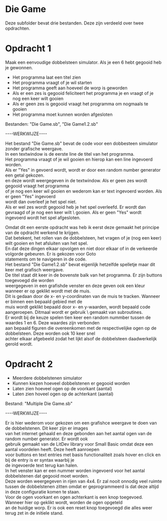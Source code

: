 # Die Game

Deze subfolder bevat drie bestanden. Deze zijn verdeeld over twee opdrachten.

# Opdracht 1

Maak een eenvoudige dobbelsteen simulator. Als je een 6 hebt gegooid heb je gewonnen.

* Het programma laat een titel zien
* Het programma vraagt of je wil starten
* Het programma geeft aan hoeveel de worp is geworden
* Als er een zes is gegooid feliciteert het programma je en vraagt of je nog een keer wilt gooien
* Als er geen zes is gegooid vraagt het programma om nogmaals te gooien
* Het programma moet kunnen worden afgesloten

Bestanden: "Die Game.sb", "Die Game1.2.sb"

----WERKWIJZE----

Het bestand "Die Game.sb" bevat de code voor een dobbesteen simulator zonder grafische weergave.\
In een textwindow is de eerste line de titel van het programma. \
Het programma vraagt of je wil gooien en hierop kan een line ingevoerd worden.\
Als er "Yes" in gevoerd wordt, wordt er door een random number generator een getal gekozen. \
en deze wordt weergegeven in de textwindow. Als er geen zes wordt gegooid vraagt het programma \
of je nog een keer wil gooien en wederom kan er text ingevoerd worden. Als er geen "Yes" ingevoerd \
wordt dan overleef je het spel niet. \
Als er wel zes wordt gegooid heb je het spel overleefd. Er wordt dan gevraagd of je nog een keer wilt \ 
gooien. Als er geen "Yes" wordt ingevoerd wordt het spel afgesloten.

Omdat dit een eerste opdracht was heb ik eerst deze gemaakt het principe van de opdracht werkend te krijgen. \
Dat betekent, het rollen van de dobbelsteen, het vragen of je (nog een keer) wilt gooien en het afsluiten van het spel. \
En dat deze dingen elkaar opvolgen en niet door elkaar of in de verkeerde volgorde gebeuren. Er is gekozen voor Goto \
statements om te navigeren in de code. \
Het bestand "Die Game1.2.sb" bevat eigenlijk hetzelfde spelletje maar dit keer met grafisch weergave. \
De titel staat dit keer in de bovenste balk van het programma. Er zijn buttons toegevoegd die worden\
weergegeven in een grafishde venster en deze geven ook een kleur wanneer er op geklikt wordt met de muis. \
Dit is gedaan door de x- en y-coordinaten van de muis te tracken. Wanneer er binnen een bepaald gebied met de \
muis wordt geklikt bepaald door x- en y-waarden, wordt bepaald code aangeroepen. Ditmaal wordt er gebruik \ 
gemaakt van subroutines. \
Er wordt bij de keuze spelen tien keer een random nummber tussen de waardes 1 en 6. Deze waardes zijn verbonden \
aan bepaald figuren die overeenkomen met de respectivelijke ogen op de dobbelsteen. Deze worden ook 10 keer snel \
achter elkaar afgebeeld zodat het lijkt alsof de dobbelsteen daadwerkelijk gerold wordt. 

# Opdracht 2

* Meerdere dobbelstenen simulator
* Kunnen kiezen hoeveel dobbelstenen er gegooid worden
* Laten zien hoeveel ogen op de voorkant (aantal)
* Laten zien hoveel ogen op de achterkant (aantal)

Bestand: "Multiple Die Game.sb"

----WERKWIJZE----

Er is hier wederom voor gekozen om een grafishce weergave te doen van de dobbelstenen. Dit keer zijn er images \
van het internet gehaald en deze gebonden aan het aantal ogen van de random number generator. Er wordt ook \
gebruik gemaakt van de LitDev library voor Small Basic omdat deze een aantal voordelen heeft. Deze heeft aanroepen \
voor buttons en text entries met basis functionaliteit zoals hover en click en bij de entry is er syntax waarbij je \
de ingevoerde text terug kan halen. \
In het venster kan er een nummer worden ingevoerd voor het aantal dobbelstenen dat gegooid moet worden. \
Deze worden weergegeven in rijen van 4x4. Er zal nooit onnodig veel ruimte tussen de dobbelstenen zitten omdat er 
geprogrammeerd is dat deze altijd in deze configuratie komen te staan. \
Voor de ogen voorkant en ogen achterkant is een knop toegevoed. Wanneer hier op geklikt wordt, worden de ogen opgeteld \
an de huidige worp. 
Er is ook een reset knop toegevoegd die alles weer terug zet in de initiele stand.
